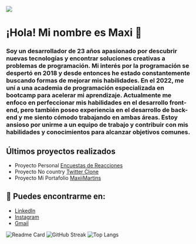 <a href="https://visitcount.itsvg.in">
  <img src="https://visitcount.itsvg.in/api?id=MaxiiMartins&label=Profile%20Views&color=3&icon=5&pretty=true" />
</a>

# ¡Hola! Mi nombre es Maxi 👋

### Soy un desarrollador de 23 años apasionado por descubrir nuevas tecnologías y encontrar soluciones creativas a problemas de programación. Mi interés por la programación se despertó en 2018 y desde entonces he estado constantemente buscando formas de mejorar mis habilidades. En el 2022, me uní a una academia de programación especializada en bootcamp para acelerar mi aprendizaje. Actualmente me enfoco en perfeccionar mis habilidades en el desarrollo front-end, pero también poseo experiencia en el desarrollo de back-end y me siento cómodo trabajando en ambas áreas. Estoy ansioso por unirme a un equipo de trabajo y contribuir con mis habilidades y conocimientos para alcanzar objetivos comunes. 

## Últimos proyectos realizados
- Proyecto Personal [Encuestas de Reacciones](https://encuestas-de-reacciones.vercel.app/)
- Proyecto No country [Twitter Clone](https://twitter-nocountry-production.up.railway.app/)
- Proyecto Mi Portafolio [MaxiiMartins](https://maxiimartins.vercel.app/)

## 🔗 Puedes encontrarme en:

- [LinkedIn](https://www.linkedin.com/in/maxiimartins/)
- [Instagram](https://www.instagram.com/maxii.martins/)
- []()<a href ="mailto:maximartins45@gmail.com" target="_blank">Gmail</a>

![Readme Card](https://github-readme-stats.vercel.app/api/?username=MaxiiMartins&repo=github-readme-stats&count_private=true&show_icons=true&theme=merko)
![GitHub Streak](https://streak-stats.demolab.com?user=MaxiiMartins&theme=merko&date_format=j%20M%5B%20Y%5D)
![Top Langs](https://github-readme-stats.vercel.app/api/top-langs/?username=MaxiiMartins&theme=merko&layout=compact)
